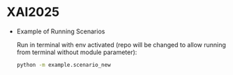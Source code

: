 # XAI2025 

- Example of Running Scenarios

  Run in terminal with env activated (repo will be changed to allow running from terminal without module parameter):

  ```sh
  python -m example.scenario_new 
  ```